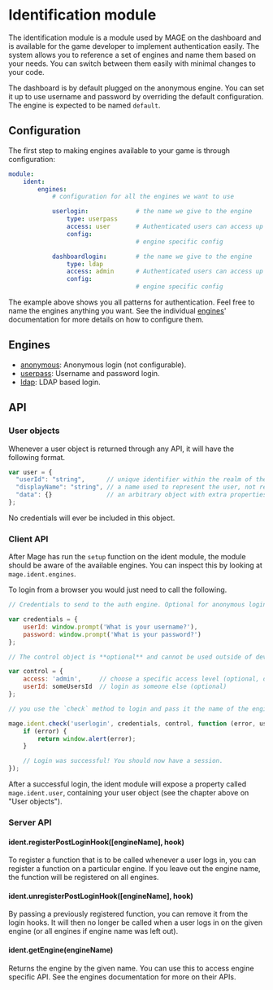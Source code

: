 # Identification module

The identification module is a module used by MAGE on the dashboard and is available for the game
developer to implement authentication easily. The system allows you to reference a set of engines
and name them based on your needs. You can switch between them easily with minimal changes to your
code.

The dashboard is by default plugged on the anonymous engine. You can set it up to use username and
password by overriding the default configuration. The engine is expected to be named `default`.

## Configuration

The first step to making engines available to your game is through configuration:

```yaml
module:
    ident:
        engines:
            # configuration for all the engines we want to use

            userlogin:             # the name we give to the engine
                type: userpass
                access: user       # Authenticated users can access up to "user" level user commands.
                config:
                                   # engine specific config

            dashboardlogin:        # the name we give to the engine
                type: ldap
                access: admin      # Authenticated users can access up to "admin" level user commands.
                config:
                                   # engine specific config
```

The example above shows you all patterns for authentication. Feel free to name the engines anything
you want. See the individual [engines](#engines)' documentation for more details on how to configure
them.

## Engines

* [anonymous](engines/anonymous/Readme.md): Anonymous login (not configurable).
* [userpass](engines/userpass/Readme.md): Username and password login.
* [ldap](engines/ldap/Readme.md): LDAP based login.

## API

### User objects

Whenever a user object is returned through any API, it will have the following format.

```javascript
var user = {
  "userId": "string",      // unique identifier within the realm of the engine
  "displayName": "string", // a name used to represent the user, not required to be unique
  "data": {}               // an arbitrary object with extra properties to describe this user
};
```

No credentials will ever be included in this object.

### Client API

After Mage has run the `setup` function on the ident module, the module should be aware of the
available engines. You can inspect this by looking at `mage.ident.engines`.

To login from a browser you would just need to call the following.

```javascript
// Credentials to send to the auth engine. Optional for anonymous login.

var credentials = {
	userId: window.prompt('What is your username?'),
	password: window.prompt('What is your password?')
};

// The control object is **optional** and cannot be used outside of development mode.

var control = {
	access: 'admin',     // choose a specific access level (optional, default: admin)
	userId: someUsersId  // login as someone else (optional)
};

// you use the `check` method to login and pass it the name of the engine as you have configured it.

mage.ident.check('userlogin', credentials, control, function (error, user) {
	if (error) {
		return window.alert(error);
	}

	// Login was successful! You should now have a session.
});
```

After a successful login, the ident module will expose a property called `mage.ident.user`,
containing your user object (see the chapter above on "User objects").

### Server API

#### ident.registerPostLoginHook([engineName], hook)

To register a function that is to be called whenever a user logs in, you can register a function on
a particular engine. If you leave out the engine name, the function will be registered on all
engines.

#### ident.unregisterPostLoginHook([engineName], hook)

By passing a previously registered function, you can remove it from the login hooks. It will then no
longer be called when a user logs in on the given engine (or all engines if engine name was left
out).

#### ident.getEngine(engineName)

Returns the engine by the given name. You can use this to access engine specific API. See the
engines documentation for more on their APIs.
